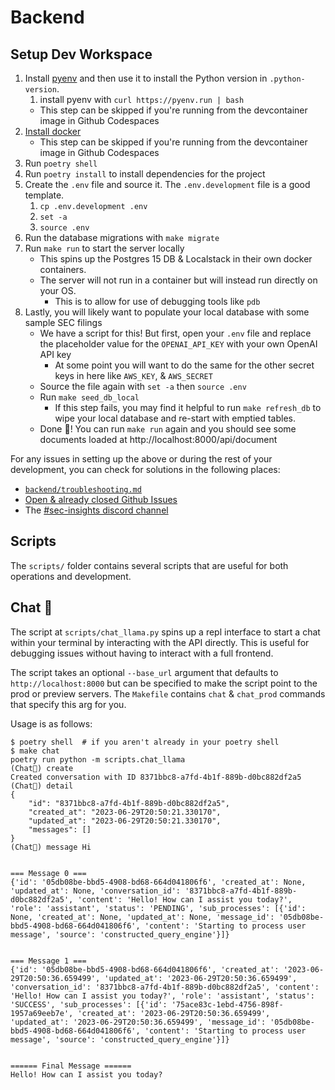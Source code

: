 # Backend
## Setup Dev Workspace
1. Install [pyenv](https://github.com/pyenv/pyenv#automatic-installer) and then use it to install the Python version in `.python-version`.
    1. install pyenv with `curl https://pyenv.run | bash`
    * This step can be skipped if you're running from the devcontainer image in Github Codespaces
1. [Install docker](https://docs.docker.com/engine/install/)
    * This step can be skipped if you're running from the devcontainer image in Github Codespaces
1. Run `poetry shell`
1. Run `poetry install` to install dependencies for the project
1. Create the `.env` file and source it. The `.env.development` file is a good template.
    1. `cp .env.development .env`
    1. `set -a`
    1. `source .env`
1. Run the database migrations with `make migrate`
1. Run `make run` to start the server locally
    - This spins up the Postgres 15 DB & Localstack in their own docker containers.
    - The server will not run in a container but will instead run directly on your OS.
        - This is to allow for use of debugging tools like `pdb`
1. Lastly, you will likely want to populate your local database with some sample SEC filings
    - We have a script for this! But first, open your `.env` file and replace the placeholder value for the `OPENAI_API_KEY` with your own OpenAI API key
        - At some point you will want to do the same for the other secret keys in here like `AWS_KEY`, & `AWS_SECRET`
    - Source the file again with `set -a` then `source .env`
    - Run `make seed_db_local`
        - If this step fails, you may find it helpful to run `make refresh_db` to wipe your local database and re-start with emptied tables.
    - Done 🏁! You can run `make run` again and you should see some documents loaded at http://localhost:8000/api/document

For any issues in setting up the above or during the rest of your development, you can check for solutions in the following places:
- [`backend/troubleshooting.md`](https://github.com/run-llama/sec-insights/blob/main/backend/troubleshooting.md)
- [Open & already closed Github Issues](https://github.com/run-llama/sec-insights/issues?q=is%3Aissue+is%3Aclosed)
- The [#sec-insights discord channel](https://discord.com/channels/1059199217496772688/1150942525968879636)

## Scripts
The `scripts/` folder contains several scripts that are useful for both operations and development.

## Chat 🦙
The script at `scripts/chat_llama.py` spins up a repl interface to start a chat within your terminal by interacting with the API directly. This is useful for debugging issues without having to interact with a full frontend.

The script takes an optional `--base_url` argument that defaults to `http://localhost:8000` but can be specified to make the script point to the prod or preview servers. The `Makefile` contains `chat` & `chat_prod` commands that specify this arg for you.

Usage is as follows:

```
$ poetry shell  # if you aren't already in your poetry shell
$ make chat
poetry run python -m scripts.chat_llama
(Chat🦙) create
Created conversation with ID 8371bbc8-a7fd-4b1f-889b-d0bc882df2a5
(Chat🦙) detail
{
    "id": "8371bbc8-a7fd-4b1f-889b-d0bc882df2a5",
    "created_at": "2023-06-29T20:50:21.330170",
    "updated_at": "2023-06-29T20:50:21.330170",
    "messages": []
}
(Chat🦙) message Hi


=== Message 0 ===
{'id': '05db08be-bbd5-4908-bd68-664d041806f6', 'created_at': None, 'updated_at': None, 'conversation_id': '8371bbc8-a7fd-4b1f-889b-d0bc882df2a5', 'content': 'Hello! How can I assist you today?', 'role': 'assistant', 'status': 'PENDING', 'sub_processes': [{'id': None, 'created_at': None, 'updated_at': None, 'message_id': '05db08be-bbd5-4908-bd68-664d041806f6', 'content': 'Starting to process user message', 'source': 'constructed_query_engine'}]}


=== Message 1 ===
{'id': '05db08be-bbd5-4908-bd68-664d041806f6', 'created_at': '2023-06-29T20:50:36.659499', 'updated_at': '2023-06-29T20:50:36.659499', 'conversation_id': '8371bbc8-a7fd-4b1f-889b-d0bc882df2a5', 'content': 'Hello! How can I assist you today?', 'role': 'assistant', 'status': 'SUCCESS', 'sub_processes': [{'id': '75ace83c-1ebd-4756-898f-1957a69eeb7e', 'created_at': '2023-06-29T20:50:36.659499', 'updated_at': '2023-06-29T20:50:36.659499', 'message_id': '05db08be-bbd5-4908-bd68-664d041806f6', 'content': 'Starting to process user message', 'source': 'constructed_query_engine'}]}


====== Final Message ======
Hello! How can I assist you today?
```